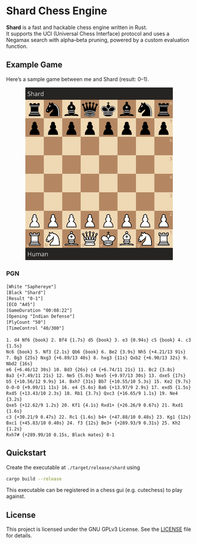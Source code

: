 # Shard Chess Engine
**Shard** is a fast and hackable chess engine written in Rust.  
It supports the UCI (Universal Chess Interface) protocol and uses a Negamax search with alpha–beta pruning, powered by a custom evaluation function.

## Example Game
Here’s a sample game between me and Shard (result: 0–1).

<p align="center">
  <img src="assets/gameplay.gif" alt="Demo" width="400"/>
</p>


### PGN
```
[White "Saphereye"]
[Black "Shard"]
[Result "0-1"]
[ECO "A45"]
[GameDuration "00:08:22"]
[Opening "Indian Defense"]
[PlyCount "50"]
[TimeControl "40/300"]

1. d4 Nf6 {book} 2. Bf4 {1.7s} d5 {book} 3. e3 {0.94s} c5 {book} 4. c3 {1.5s}
Nc6 {book} 5. Nf3 {2.1s} Qb6 {book} 6. Be2 {3.9s} Nh5 {+4.21/13 91s}
7. Bg3 {25s} Nxg3 {+6.89/13 40s} 8. hxg3 {11s} Qxb2 {+6.90/13 32s} 9. Nbd2 {16s}
e6 {+6.46/12 30s} 10. Bd3 {26s} c4 {+6.74/11 21s} 11. Bc2 {3.8s}
Ba3 {+7.49/11 21s} 12. Ne5 {5.0s} Nxe5 {+9.97/13 30s} 13. dxe5 {17s}
b5 {+10.56/12 9.9s} 14. Bxh7 {31s} Bb7 {+10.55/10 5.3s} 15. Ke2 {9.7s}
O-O-O {+9.09/11 11s} 16. e4 {5.6s} Ba6 {+13.97/9 2.9s} 17. exd5 {1.5s}
Rxd5 {+13.43/10 2.3s} 18. Rb1 {3.7s} Qxc3 {+16.65/9 1.1s} 19. Ne4 {3.2s}
Qxe5 {+12.62/9 1.2s} 20. Kf1 {4.1s} Rxd1+ {+26.26/9 0.67s} 21. Rxd1 {1.6s}
c3 {+30.21/9 0.47s} 22. Rc1 {1.6s} b4+ {+47.88/10 0.48s} 23. Kg1 {12s}
Bxc1 {+45.83/10 0.40s} 24. f3 {12s} Be3+ {+289.93/9 0.31s} 25. Kh2 {1.2s}
Rxh7# {+289.99/10 0.15s, Black mates} 0-1
```

## Quickstart
Create the executable at `./target/release/shard` using
```bash
cargo build --release
```

This executable can be registered in a chess gui (e.g. cutechess) to play against.

## License

This project is licensed under the GNU GPLv3 License. See the [LICENSE](LICENSE) file for details.
